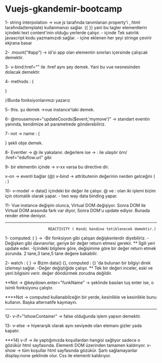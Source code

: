 # Vuejs-gkandemir-bootcamp

1- string interpolation -> vue js tarafında tanımlanan property'i , html tarafında(template) kullanmanızı sağlar.
 {{  }} yani bu tagler elementlerin içindeki text content'inin olduğu yerlerde çalışır. 
			- içinde Tek satırlık javascript kodu yazmamızıdı sağlar.
			- içine eklenen her şeyi stringe çevirir ekjrana basar		

	
2- .mount("#app") -> id'si app olan elementin sınırları içersinde çalışcak demektir.

3- v-bind:href=""   ile :href aynı şey demek. Yani bu vue nesnesinden dolacak demektir.

4- methods : {

}   

//Burda fonksiyonlarımızı yazarız



5- this. şu demek ->vue instance'taki demek.


6-   @mousemove="updateCoords($event,'mymove')"     -> standart eventin yanında, kendimize ait parametrede gönderebiliriz.

7- not -> name : {

}   şekli obje demek.




8- Eventler -> @ ile yakalanır.
   değerlere ise -> :    ile ulaşılır örn/   :href="eduflow.url"  gibi





9- bir elementin içinde -> v-xx varsa  bu directive dir.

v-on -> eventi bağlar (@)
v-bind -> attributenin değerinin nerden gelceğini ( : ) 



10- v-model -> data() içindeki bir değer ile çalışır. @ ve : olan iki işlemi  bizim için otomatik olarak yapar.
		- two way data binding yapar.



11- Vue instance değişim olunca, Virtual DOM değişiyor. 
Sonra DOM ile Virtual DOM arasında fark var diyor, Sonra DOM'u update ediyor. Bunada render etme deniyor.


_______________________________________________________________________________________________
						REACTIVITY ( Kendi kendine tetiklenecek demektir.)


1- computed: { }   -> 	-Bir fonksiyon gibi çalışan  değişkenlerdir diyebiliriz. 
			-Değişken gibi davranırlar, geriye bir değer return etmesi gerekir.
			** İlgili yeri update eder.
			-İçindeki bilgilere göre, değişimine göre  bir değer return etmek zorunda. 2 tane,3 tane,5 tane değere bakabilir.	

2- watch : { } -> Bizim data() {}, computed : {} 'da bulunan bir bilgiyi direk izlemeyi sağlar.
		 -Değer değiştiğide çalışır.
		** Tek bir değeri inceler, eski ve yeni bilgisini verir. değer döndürmek zorudna değildir.
		




**Not -> @keydown.enter="funkName"   -> şeklinde basılan tuş enter ise, o isimli fonksiyonu çalıştır.




****Not -> computed kullanabilceğin bir yerde, kesinlikle ve kesinlikle bunu kullanın. Başka alternatife kaymayın.



_______________________________________________________________________________________________________________________________________________

12- v-if="!showContainer"   -> false olduğunda işlem yapsın demektir.

13- v-else -> hiyerarşik olarak aynı seviyede olan elemanı gizler yada kapatır.



***14)   v-if ->  ile yaptığımızda koşullardan hangisi sağlıyor sadece o gözükür html sayfasında. Elementi DOM üzerinden tamamen kaldırıyor.
	v-show -> tüm koşullar html sayfasında gözükür. Şartı sağlamayanlar display:none şeklinde olur. Css ile elementi kaldırıyor.



